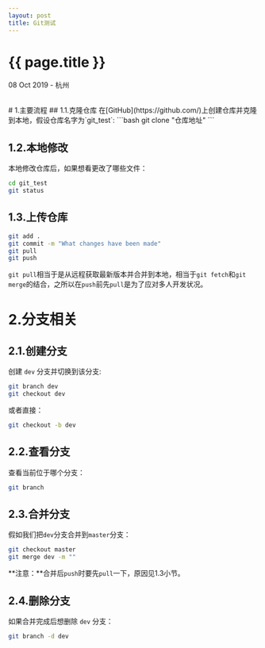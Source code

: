 ```yaml
---
layout: post
title: Git测试
---
```


{{ page.title }}
================

<p class="meta">08 Oct 2019 - 杭州</p>

<br> 
# 1.主要流程
## 1.1.克隆仓库
在[GitHub](https://github.com/)上创建仓库并克隆到本地，假设仓库名字为`git_test`:
```bash
git clone "仓库地址"
```

## 1.2.本地修改

本地修改仓库后，如果想看更改了哪些文件：

```bash
cd git_test
git status
```

## 1.3.上传仓库
```bash
git add .
git commit -m "What changes have been made"
git pull
git push
```
`git pull`相当于是从远程获取最新版本并合并到本地，相当于`git fetch`和`git merge`的结合，之所以在`push`前先`pull`是为了应对多人开发状况。


# 2.分支相关
## 2.1.创建分支

创建 `dev` 分支并切换到该分支:
```bash
git branch dev
git checkout dev
```
或者直接：
```bash
git checkout -b dev
```

## 2.2.查看分支
查看当前位于哪个分支：
```bash
git branch
```

## 2.3.合并分支
假如我们把`dev`分支合并到`master`分支：
```bash
git checkout master
git merge dev -m ""
```
**注意：**合并后`push`时要先`pull`一下，原因见1.3小节。
<br>

## 2.4.删除分支
如果合并完成后想删除 `dev` 分支：
```bash
git branch -d dev
```  
<br>